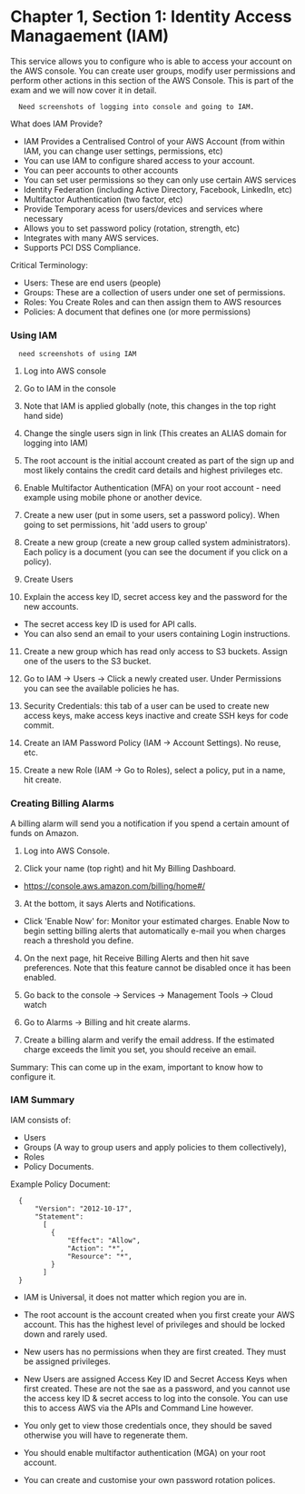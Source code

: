 # Chapter 1, Section 1: Identity Access Managaement (IAM)

This service allows you to configure who is able to access your account on the AWS console. You can create user groups, modify user permissions and perform other actions in this section of the AWS Console. This is part of the exam and we will now cover it in detail.

```
  Need screenshots of logging into console and going to IAM.
```

What does IAM Provide?

- IAM Provides a Centralised Control of your AWS Account (from within IAM, you can change user settings, permissions, etc)
- You can use IAM to configure shared access to your account.
- You can peer accounts to other accounts
- You can set user permissions so they can only use certain AWS services
- Identity Federation (including Active Directory, Facebook, LinkedIn, etc)
- Multifactor Authentication (two factor, etc)
- Provide Temporary acess for users/devices and services where necessary
- Allows you to set password policy (rotation, strength, etc)
- Integrates with many AWS services.
- Supports PCI DSS Compliance.

Critical Terminology:

- Users: These are end users (people)
- Groups: These are a collection of users under one set of permissions.
- Roles: You Create Roles and can then assign them to AWS resources
- Policies: A document that defines one (or more permissions)

### Using IAM

```
  need screenshots of using IAM
```

1) Log into AWS console

2) Go to IAM in the console

3) Note that IAM is applied globally (note, this changes in the top right hand side)

4) Change the single users sign in link (This creates an ALIAS domain for logging into IAM)

5) The root account is the initial account created as part of the sign up and most likely contains the credit card details and highest privileges etc.

6) Enable Multifactor Authentication (MFA) on your root account - need example using mobile phone or another device.

7) Create a new user (put in some users, set a password policy). When going to set permissions, hit 'add users to group'

8) Create a new group (create a new group called system administrators). Each policy is a document (you can see the document if you click on a policy).
9) Create Users

10) Explain the access key ID, secret access key and the password for the new accounts.
   - The secret access key ID is used for API calls.
   - You can also send an email to your users containing Login instructions.

11) Create a new group which has read only access to S3 buckets. Assign one of the users to the S3 bucket.

12) Go to IAM -> Users -> Click a newly created user. Under Permissions you can see the available policies he has.

13) Security Credentials: this tab of a user can be used to create new access keys, make access keys inactive and create SSH keys for code commit.

14) Create an IAM Password Policy (IAM -> Account Settings). No reuse, etc.

15) Create a new Role (IAM -> Go to Roles), select a policy, put in a name, hit create.

### Creating Billing Alarms

A billing alarm will send you a notification if you spend a certain amount of funds on Amazon.

1) Log into AWS Console.

2) Click your name (top right) and hit My Billing Dashboard.
  - https://console.aws.amazon.com/billing/home#/

3) At the bottom, it says Alerts and Notifications.

  - Click 'Enable Now' for: Monitor your estimated charges. Enable Now to begin setting billing alerts that automatically e-mail you when charges reach a threshold you define.

4) On the next page, hit Receive Billing Alerts and then hit save preferences. Note that this feature cannot be disabled once it has been enabled.

5) Go back to the console -> Services -> Management Tools -> Cloud watch

6) Go to Alarms -> Billing and hit create alarms.

7) Create a billing alarm and verify the email address. If the estimated charge exceeds the limit you set, you should receive an email.

Summary: This can come up in the exam, important to know how to configure it.

### IAM Summary

IAM consists of:
 - Users
 - Groups (A way to group users and apply policies to them collectively),
 - Roles
 - Policy Documents.

Example Policy Document:

```
  {
      "Version": "2012-10-17",
      "Statement":
        [
          {
              "Effect": "Allow",
              "Action": "*",
              "Resource": "*",
          }
        ]
  }
```

- IAM is Universal, it does not matter which region you are in.

- The root account is the account created when you first create your AWS account. This has the highest level of privileges and should be locked down and rarely used.

- New users has no permissions when they are first created. They must be assigned privileges.

- New Users are assigned Access Key ID and Secret Access Keys when first created. These are not the sae as a password, and you cannot use the access key ID & secret access to log into the console. You can use this to access AWS via the APIs and Command Line however.

- You only get to view those credentials once, they should be saved otherwise you will have to regenerate them.

- You should enable multifactor authentication (MGA) on your root account.

- You can create and customise your own password rotation polices.
